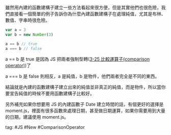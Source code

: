 雖然用內建的函數建構子建立一些方法看起來很方便，但是其實他們也很危險，我們直接看一個簡單的例子告訴你為什麼內建函數建構子在處理純值，尤其是布林、數值、字串時很危險。
```js
var a = 3
var b = new Number(3)

a == b // true
a === b // false
```
a == b 是 true 是因為 JS 把兩者強制型轉([3-25 比較運算子(comparison operator)](3-25%20比較運算子(comparison%20operator).md))了

a === b 是 false 則相反，a 是純值，b 是物件，他們兩者完全是不同的東西。

結論就是內建的函數建構子建立出來的純值並非真正的純值，而是物件，所以當你要宣告純值的時候不要用函數建構子比較好。

另外補充如果你想要用 JS 的內建函數子 Date 建立時間的話，有個更好的選擇是 moment.js，裡面有很多函數來處理日期，甚至做日期運算，如果你需要用到大量的日期，建議使用 moment.js。

tag: #JS #New #ComparisonOperator 